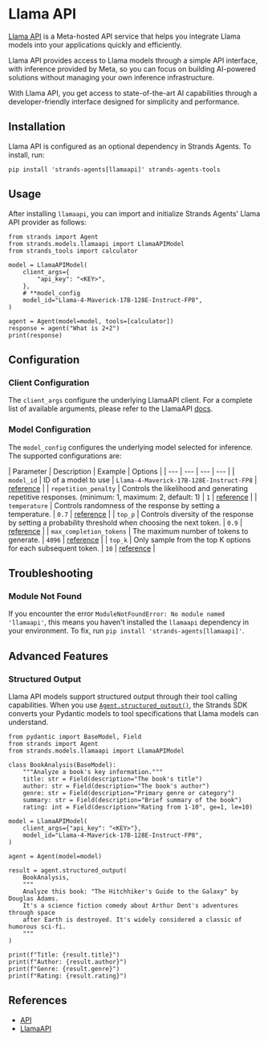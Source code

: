 # Llama API

[Llama API](https://llama.developer.meta.com?utm_source=partner-strandsagent&utm_medium=website) is a Meta-hosted API service that helps you integrate Llama models into your applications quickly and efficiently.

Llama API provides access to Llama models through a simple API interface, with inference provided by Meta, so you can focus on building AI-powered solutions without managing your own inference infrastructure.

With Llama API, you get access to state-of-the-art AI capabilities through a developer-friendly interface designed for simplicity and performance.

## Installation

Llama API is configured as an optional dependency in Strands Agents. To install, run:

```
pip install 'strands-agents[llamaapi]' strands-agents-tools
```

## Usage

After installing `llamaapi`, you can import and initialize Strands Agents' Llama API provider as follows:

```
from strands import Agent
from strands.models.llamaapi import LlamaAPIModel
from strands_tools import calculator

model = LlamaAPIModel(
    client_args={
        "api_key": "<KEY>",
    },
    # **model_config
    model_id="Llama-4-Maverick-17B-128E-Instruct-FP8",
)

agent = Agent(model=model, tools=[calculator])
response = agent("What is 2+2")
print(response)
```

## Configuration

### Client Configuration

The `client_args` configure the underlying LlamaAPI client. For a complete list of available arguments, please refer to the LlamaAPI [docs](https://llama.developer.meta.com/docs/).

### Model Configuration

The `model_config` configures the underlying model selected for inference. The supported configurations are:

| Parameter | Description | Example | Options | | --- | --- | --- | --- | | `model_id` | ID of a model to use | `Llama-4-Maverick-17B-128E-Instruct-FP8` | [reference](https://llama.developer.meta.com/docs/) | | `repetition_penalty` | Controls the likelihood and generating repetitive responses. (minimum: 1, maximum: 2, default: 1) | `1` | [reference](https://llama.developer.meta.com/docs/api/chat) | | `temperature` | Controls randomness of the response by setting a temperature. | `0.7` | [reference](https://llama.developer.meta.com/docs/api/chat) | | `top_p` | Controls diversity of the response by setting a probability threshold when choosing the next token. | `0.9` | [reference](https://llama.developer.meta.com/docs/api/chat) | | `max_completion_tokens` | The maximum number of tokens to generate. | `4096` | [reference](https://llama.developer.meta.com/docs/api/chat) | | `top_k` | Only sample from the top K options for each subsequent token. | `10` | [reference](https://llama.developer.meta.com/docs/api/chat) |

## Troubleshooting

### Module Not Found

If you encounter the error `ModuleNotFoundError: No module named 'llamaapi'`, this means you haven't installed the `llamaapi` dependency in your environment. To fix, run `pip install 'strands-agents[llamaapi]'`.

## Advanced Features

### Structured Output

Llama API models support structured output through their tool calling capabilities. When you use [`Agent.structured_output()`](../../../../api-reference/agent/#strands.agent.agent.Agent.structured_output), the Strands SDK converts your Pydantic models to tool specifications that Llama models can understand.

```
from pydantic import BaseModel, Field
from strands import Agent
from strands.models.llamaapi import LlamaAPIModel

class BookAnalysis(BaseModel):
    """Analyze a book's key information."""
    title: str = Field(description="The book's title")
    author: str = Field(description="The book's author")
    genre: str = Field(description="Primary genre or category")
    summary: str = Field(description="Brief summary of the book")
    rating: int = Field(description="Rating from 1-10", ge=1, le=10)

model = LlamaAPIModel(
    client_args={"api_key": "<KEY>"},
    model_id="Llama-4-Maverick-17B-128E-Instruct-FP8",
)

agent = Agent(model=model)

result = agent.structured_output(
    BookAnalysis,
    """
    Analyze this book: "The Hitchhiker's Guide to the Galaxy" by Douglas Adams.
    It's a science fiction comedy about Arthur Dent's adventures through space
    after Earth is destroyed. It's widely considered a classic of humorous sci-fi.
    """
)

print(f"Title: {result.title}")
print(f"Author: {result.author}")
print(f"Genre: {result.genre}")
print(f"Rating: {result.rating}")
```

## References

- [API](../../../../api-reference/models/)
- [LlamaAPI](https://llama.developer.meta.com/docs/)
